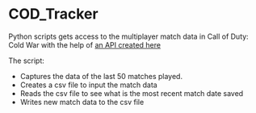 # COD_Tracker

Python scripts gets access to the multiplayer match data in Call of Duty: Cold War with the help of [an API created here](https://documenter.getpostman.com/view/5519582/SzzgAefq#03b6293c-c18b-4f8e-8d2a-0693dcd353e6)

The script:
- Captures the data of the last 50 matches played.
- Creates a csv file to input the match data
- Reads the csv file to see what is the most recent match date saved
- Writes new match data to the csv file
